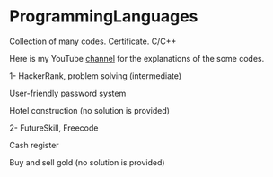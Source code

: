 # ProgrammingLanguages
Collection of many codes. Certificate. C/C++

Here is my YouTube [channel]( https://www.youtube.com/watch?v=aNqoS4o6_2s&list=PLzsMGGlwaUQb0eKdIF1oeKE1YcJkovasd) for the explanations of the some codes.

1- HackerRank, problem solving (intermediate)

User-friendly password system

Hotel construction (no solution is provided)

2- FutureSkill, Freecode

Cash register

Buy and sell gold (no solution is provided)


